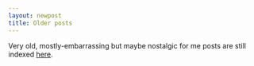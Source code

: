 ```yaml
---
layout: newpost
title: Older posts
---
```


Very old, mostly-embarrassing but maybe nostalgic for me posts are still
indexed [here](https://h4ck3r.net/oldposts/).
